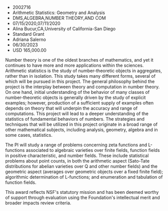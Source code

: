 
* 2002716
* Arithmetic Statistics: Geometry and Analysis
* DMS,ALGEBRA,NUMBER THEORY,AND COM
* 07/15/2020,07/11/2020
* Alina Bucur,CA,University of California-San Diego
* Standard Grant
* Adriana Salerno
* 06/30/2023
* USD 165,000.00

Number theory is one of the oldest branches of mathematics, and yet it continues
to have more and more applications within the sciences. Arithmetic statistics is
the study of number-theoretic objects in aggregates, rather than in isolation.
This study takes many different forms, several of which will be pursued in this
project. The general philosophy behind the project is the interplay between
theory and computation in number theory. On one hand, initial understanding of
the behavior of many classes of number-theoretic objects is generally driven by
the study of explicit examples; however, production of a sufficient supply of
examples often depends on theory that will underpin the accuracy and range of
computations. This project will lead to a deeper understanding of the statistics
of fundamental behaviors of numbers. The strategies and techniques that will be
utilized in this project originate in a broad range of other mathematical
subjects, including analysis, geometry, algebra and in some cases, statistics.

The PI will study a range of problems concerning zeta functions and L-functions
associated to algebraic varieties over finite fields, function fields in
positive characteristic, and number fields. These include statistical problems
about point counts, in both the arithmetic aspect (Sato-Tate distributions for
abelian varieties over Q and other number fields) and the geometric aspect
(averages over geometric objects over a fixed finite field); algorithmic
determination of L-functions; and enumeration and tabulation of function fields.

This award reflects NSF's statutory mission and has been deemed worthy of
support through evaluation using the Foundation's intellectual merit and broader
impacts review criteria.
